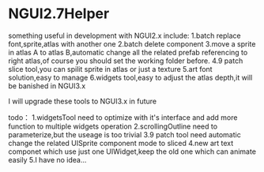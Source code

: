 NGUI2.7Helper
=============
something useful in development with NGUI2.x
include:
1.batch replace font,sprite,atlas with another one
2.batch delete component 
3.move a sprite in atlas A to atlas B,automatic change all the related prefab referencing to right atlas,of course you should set the working folder before.
4.9 patch slice tool,you can spilit sprite in atlas or just a texture
5.art font solution,easy to manage
6.widgets tool,easy to adjust the atlas depth,it will be banished in NGUI3.x

I will upgrade these tools to NGUI3.x in future

todo：
1.widgetsTool need to optimize with it's interface and add more function to multiple widgets operation 
2.scrollingOutline need to parameterize,but the useage is too trivial
3.9 patch tool need automatic change the related UISprite component mode to sliced
4.new art text componet which use just one UIWidget,keep the old one which can animate easily
5.I have no idea...

